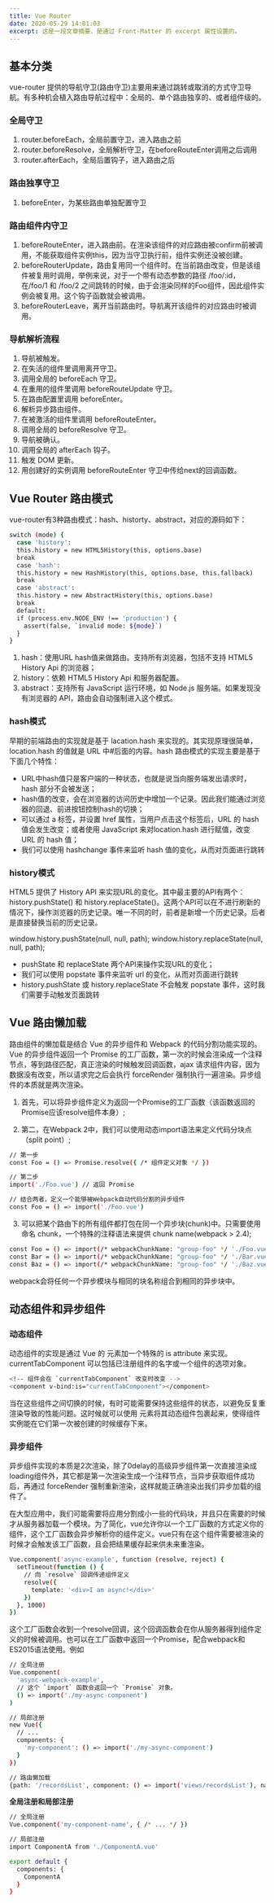 ```yaml
---
title: Vue Router
date: 2020-05-29 14:01:03
excerpt: 这是一段文章摘要，是通过 Front-Matter 的 excerpt 属性设置的。
---
```


## 基本分类

vue-router 提供的导航守卫(路由守卫)主要用来通过跳转或取消的方式守卫导航。有多种机会植入路由导航过程中：全局的、单个路由独享的、或者组件级的。

<!-- more -->

### 全局守卫
1. router.beforeEach，全局前置守卫，进入路由之前
2. router.beforeResolve，全局解析守卫，在beforeRouteEnter调用之后调用
3. router.afterEach，全局后置钩子，进入路由之后

### 路由独享守卫
1. beforeEnter，为某些路由单独配置守卫

### 路由组件内守卫
1. beforeRouteEnter，进入路由前。在渲染该组件的对应路由被confirm前被调用，不能获取组件实例this，因为当守卫执行前，组件实例还没被创建。
2. beforeRouterUpdate，路由复用同一个组件时。在当前路由改变，但是该组件被复用时调用，举例来说，对于一个带有动态参数的路径 /foo/:id，在/foo/1 和 /foo/2 之间跳转的时候，由于会渲染同样的Foo组件，因此组件实例会被复用。这个钩子函数就会被调用。
3. beforeRouterLeave，离开当前路由时。导航离开该组件的对应路由时被调用。

### 导航解析流程
1. 导航被触发。
2. 在失活的组件里调用离开守卫。
3. 调用全局的 beforeEach 守卫。
4. 在重用的组件里调用 beforeRouteUpdate 守卫。
5. 在路由配置里调用 beforeEnter。
6. 解析异步路由组件。
7. 在被激活的组件里调用 beforeRouteEnter。
8. 调用全局的 beforeResolve 守卫。
9. 导航被确认。
10. 调用全局的 afterEach 钩子。
11. 触发 DOM 更新。
12. 用创建好的实例调用 beforeRouteEnter 守卫中传给next的回调函数。


## Vue Router 路由模式

vue-router有3种路由模式：hash、historty、abstract，对应的源码如下：

```bash
switch (mode) {
  case 'history':
  this.history = new HTML5History(this, options.base)
  break
  case 'hash':
  this.history = new HashHistory(this, options.base, this.fallback)
  break
  case 'abstract':
  this.history = new AbstractHistory(this, options.base)
  break
  default:
  if (process.env.NODE_ENV !== 'production') {
    assert(false, `invalid mode: ${mode}`)
  }
}
```

1. hash：使用URL hash值来做路由。支持所有浏览器，包括不支持 HTML5 History Api 的浏览器；
2. history：依赖 HTML5 History Api 和服务器配置。
3. abstract：支持所有 JavaScript 运行环境，如 Node.js 服务端。如果发现没有浏览器的 API，路由会自动强制进入这个模式。

### hash模式

早期的前端路由的实现就是基于 lacation.hash 来实现的。其实现原理很简单，location.hash 的值就是 URL 中#后面的内容。hash 路由模式的实现主要是基于下面几个特性：

- URL中hash值只是客户端的一种状态，也就是说当向服务端发出请求时，hash 部分不会被发送；
- hash值的改变，会在浏览器的访问历史中增加一个记录。因此我们能通过浏览器的回退、前进按钮控制hash的切换；
- 可以通过 a 标签，并设置 href 属性，当用户点击这个标签后，URL 的 hash 值会发生改变；或者使用 JavaScript 来对location.hash 进行赋值，改变 URL 的 hash 值；
- 我们可以使用 hashchange 事件来监听 hash 值的变化，从而对页面进行跳转

### history模式

HTML5 提供了 History API 来实现URL的变化。其中最主要的API有两个：history.pushState() 和 history.replaceState()。这两个API可以在不进行刷新的情况下，操作浏览器的历史记录。唯一不同的时，前者是新增一个历史记录。后者是直接替换当前的历史记录。

window.history.pushState(null, null, path);
window.history.replaceState(null, null, path);

- pushState 和 replaceState 两个API来操作实现URL的变化；
- 我们可以使用 popstate 事件来监听 url 的变化，从而对页面进行跳转
- history.pushState 或 history.replaceState 不会触发 popstate 事件，这时我们需要手动触发页面跳转

## Vue 路由懒加载

路由组件的懒加载是结合 Vue 的异步组件和 Webpack 的代码分割功能实现的。Vue 的异步组件返回一个 Promise 的工厂函数，第一次的时候会渲染成一个注释节点，等到路径匹配，真正渲染的时候触发回调函数，ajax 请求组件内容，因为数据没有改变，所以请求完之后会执行 forceRender 强制执行一遍渲染。异步组件的本质就是两次渲染。

1. 首先，可以将异步组件定义为返回一个Promise的工厂函数（该函数返回的Promise应该resolve组件本身）;

2. 第二，在Webpack 2中，我们可以使用动态import语法来定义代码分块点（split point）;

```bash
// 第一步
const Foo = () => Promise.resolve({ /* 组件定义对象 */ })

// 第二步
import('./Foo.vue') // 返回 Promise

// 结合两者，定义一个能够被Webpack自动代码分割的异步组件
const Foo = () => import('./Foo.vue')
```

3. 可以把某个路由下的所有组件都打包在同一个异步块(chunk)中。只需要使用命名 chunk，一个特殊的注释语法来提供 chunk name(webpack > 2.4); 

```bash
const Foo = () => import(/* webpackChunkName: "group-foo" */ './Foo.vue')
const Bar = () => import(/* webpackChunkName: "group-foo" */ './Bar.vue')
const Baz = () => import(/* webpackChunkName: "group-foo" */ './Baz.vue')
```

webpack会将任何一个异步模块与相同的块名称组合到相同的异步块中。


## 动态组件和异步组件

### 动态组件

动态组件的实现是通过 Vue 的 <component> 元素加一个特殊的 is attribute 来实现。 currentTabComponent 可以包括已注册组件的名字或一个组件的选项对象。

```bash
<!-- 组件会在 `currentTabComponent` 改变时改变 -->
<component v-bind:is="currentTabComponent"></component>
```

当在这些组件之间切换的时候，有时可能需要保持这些组件的状态，以避免反复重渲染导致的性能问题。这时候就可以使用 <keep-alive> 元素将其动态组件包裹起来，使得组件实例能在它们第一次被创建的时候缓存下来。

### 异步组件

异步组件实现的本质是2次渲染，除了0delay的高级异步组件第一次直接渲染成loading组件外，其它都是第一次渲染生成一个注释节点，当异步获取组件成功后，再通过 forceRender 强制重新渲染，这样就能正确渲染出我们异步加载的组件了。

在大型应用中，我们可能需要将应用分割成小一些的代码块，并且只在需要的时候才从服务器加载一个模块。为了简化，vue允许你以一个工厂函数的方式定义你的组件，这个工厂函数会异步解析你的组件定义。vue只有在这个组件需要被渲染的时候才会触发该工厂函数，且会把结果缓存起来供未来重渲染。

```bash
Vue.component('async-example', function (resolve, reject) {
  setTimeout(function () {
    // 向 `resolve` 回调传递组件定义
    resolve({
      template: '<div>I am async!</div>'
    })
  }, 1000)
})
```

这个工厂函数会收到一个resolve回调，这个回调函数会在你从服务器得到组件定义的时候被调用。也可以在工厂函数中返回一个Promise，配合webpack和ES2015语法使用。例如

```bash
// 全局注册
Vue.component(
  'async-webpack-example',
  // 这个 `import` 函数会返回一个 `Promise` 对象。
  () => import('./my-async-component')
)

// 局部注册
new Vue({
  // ...
  components: {
    'my-component': () => import('./my-async-component')
  }
})

// 路由懒加载
{path: '/recordsList', component: () => import('views/recordsList'), name: 'recordsList'}
```

**全局注册和局部注册**

```bash
// 全局注册
Vue.component('my-component-name', { /* ... */ })

// 局部注册
import ComponentA from './ComponentA.vue'

export default {
  components: {
    ComponentA
  }
}

```
